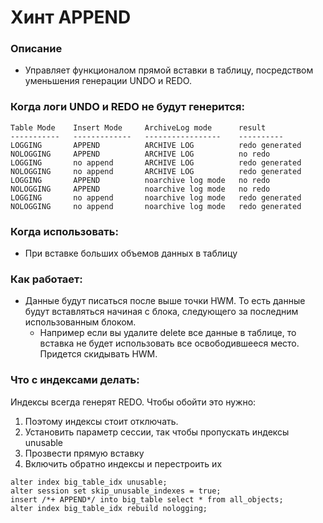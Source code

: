 # Хинт APPEND 


### Описание
  - Управляет функционалом прямой вставки в таблицу, посредством уменьшения генерации UNDO и REDO.
  

### Когда логи UNDO и REDO не будут генерится: 
````
Table Mode    Insert Mode     ArchiveLog mode      result
-----------   -------------   -----------------    ----------
LOGGING       APPEND          ARCHIVE LOG          redo generated
NOLOGGING     APPEND          ARCHIVE LOG          no redo
LOGGING       no append       ARCHIVE LOG          redo generated
NOLOGGING     no append       ARCHIVE LOG          redo generated
LOGGING       APPEND          noarchive log mode   no redo
NOLOGGING     APPEND          noarchive log mode   no redo
LOGGING       no append       noarchive log mode   redo generated
NOLOGGING     no append       noarchive log mode   redo generated
````

### Когда использовать: 
  - При вставке больших объемов данных в таблицу
  

### Как работает: 
  - Данные будут писаться после выше точки HWM. То есть данные будут вставляться начиная с блока, следующего за последним использованным блоком.
    - Например если вы удалите delete все данные в таблице, то вставка не будет использовать все освободившееся место. Придется скидывать HWM.


### Что с индексами делать: 
Индексы всегда генерят REDO. Чтобы обойти это нужно: 
  1. Поэтому индексы стоит отключать.
  2. Установить параметр сессии, так чтобы пропускать индексы unusable
  3. Прозвести прямую вставку
  4. Включить обратно индексы и перестроить их 
  
````
alter index big_table_idx unusable;
alter session set skip_unusable_indexes = true;
insert /*+ APPEND*/ into big_table select * from all_objects; 
alter index big_table_idx rebuild nologging;
````

  
